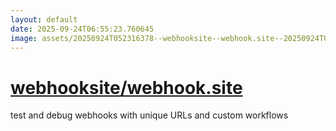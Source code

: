 ```yaml
---
layout: default
date: 2025-09-24T06:55:23.760645
image: assets/20250924T052316378--webhooksite--webhook.site--20250924T055729176--cropped.png
---
```


# [webhooksite/webhook.site](https://github.com/webhooksite/webhook.site)

test and debug webhooks with unique URLs and custom workflows
